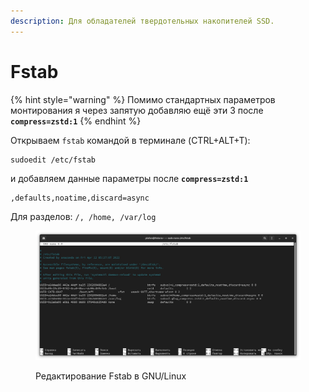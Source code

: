 ```yaml
---
description: Для обладателей твердотельных накопителей SSD.
---
```


# Fstab

{% hint style="warning" %}
Помимо стандартных параметров монтирования я через запятую добавляю ещё эти 3 после **`compress=zstd:1`**
{% endhint %}

Открываем `fstab` командой в терминале (CTRL+ALT+T):

```bash
sudoedit /etc/fstab
```

и добавляем данные параметры после **`compress=zstd:1`**

```
,defaults,noatime,discard=async
```

Для разделов: `/, /home, /var/log`

<figure><img src="../../.gitbook/assets/UdCWLp1UYNc (1).jpg" alt="fstab edit fedora zero linux"><figcaption><p>Редактирование Fstab в GNU/Linux</p></figcaption></figure>
